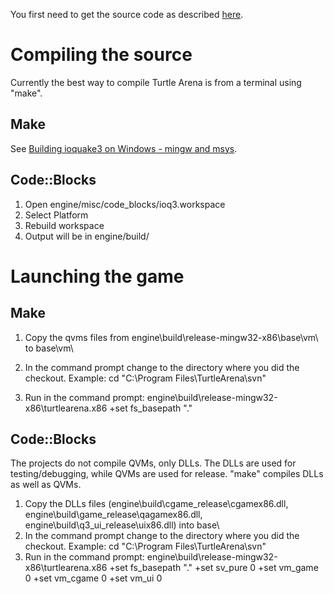 You first need to get the source code as described [here](BuildingSource.md).

# Compiling the source #
Currently the best way to compile Turtle Arena is from a terminal using "make".

## Make ##
See [Building ioquake3 on Windows - mingw and msys](http://wiki.ioquake3.org/Building_ioquake3_on_Windows_-_mingw_and_msys).

## Code::Blocks ##
  1. Open engine/misc/code\_blocks/ioq3.workspace
  1. Select Platform
  1. Rebuild workspace
  1. Output will be in engine/build/

# Launching the game #

## Make ##
1. Copy the qvms files from engine\build\release-mingw32-x86\base\vm\ to base\vm\

2. In the command prompt change to the directory where you did the checkout. Example: cd "C:\\Program Files\TurtleArena\svn\"

3. Run in the command prompt: engine\build\release-mingw32-x86\turtlearena.x86 +set fs\_basepath "."

## Code::Blocks ##
The projects do not compile QVMs, only DLLs. The DLLs are used for testing/debugging, while QVMs are used for release. "make" compiles DLLs as well as QVMs.

  1. Copy the DLLs files (engine\build\cgame\_release\cgamex86.dll, engine\build\game\_release\qagamex86.dll, engine\build\q3\_ui\_release\uix86.dll) into base\
  1. In the command prompt change to the directory where you did the checkout. Example: cd "C:\\Program Files\TurtleArena\svn\"
  1. Run in the command prompt: engine\build\release-mingw32-x86\turtlearena.x86 +set fs\_basepath "." +set sv\_pure 0 +set vm\_game 0 +set vm\_cgame 0 +set vm\_ui 0